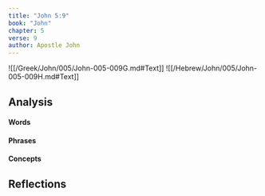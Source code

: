```yaml
---
title: "John 5:9"
book: "John"
chapter: 5
verse: 9
author: Apostle John
---
```

![[/Greek/John/005/John-005-009G.md#Text]]
![[/Hebrew/John/005/John-005-009H.md#Text]]

## Analysis

#### Words

#### Phrases

#### Concepts

## Reflections
